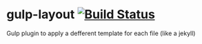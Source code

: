 # gulp-layout [![Build Status](https://travis-ci.org/macoshita/gulp-layout.svg?branch=master)](https://travis-ci.org/macoshita/gulp-layout)

Gulp plugin to apply a defferent template for each file (like a jekyll)
